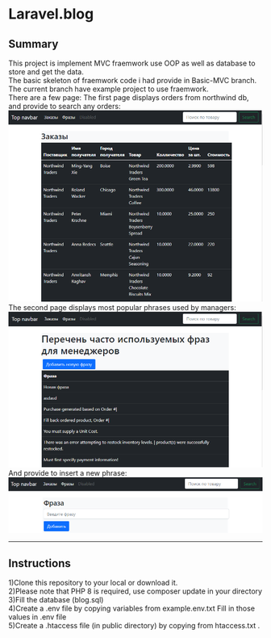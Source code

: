 # Laravel.blog
<h2>Summary</h2>
This project is implement MVC fraemwork use OOP as well as database to store and get the data.<br>
The basic skeleton of fraemwork code i had provide in Basic-MVC branch.<br>
The current branch have example project to use fraemwork. <br>
There are a few page:
The first page  displays orders from northwind db, and provide to search any orders:
<img src="https://github.com/ilyazenQ/PHP.MVC.framework/blob/main/gitpictures/1.PNG">
The second page displays most popular phrases used by managers:
<img src="https://github.com/ilyazenQ/PHP.MVC.framework/blob/main/gitpictures/2.PNG">
And provide to insert a new phrase:
<img src="https://github.com/ilyazenQ/PHP.MVC.framework/blob/main/gitpictures/3.PNG">
<hr>
<h2>Instructions</h2>
1)Clone this repository to your local or download it. <br>
2)Please note that PHP 8 is required, use composer update in your directory <br>
3)Fill the database (blog.sql)<br>
4)Create a .env file by copying variables from example.env.txt Fill in those values in .env file<br>
5)Create a .htaccess file (in public directory) by copying from htaccess.txt .<br>
